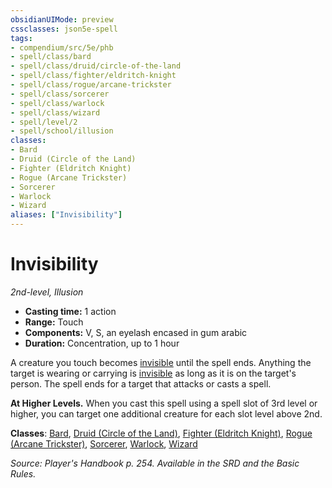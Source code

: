 ```yaml
---
obsidianUIMode: preview
cssclasses: json5e-spell
tags:
- compendium/src/5e/phb
- spell/class/bard
- spell/class/druid/circle-of-the-land
- spell/class/fighter/eldritch-knight
- spell/class/rogue/arcane-trickster
- spell/class/sorcerer
- spell/class/warlock
- spell/class/wizard
- spell/level/2
- spell/school/illusion
classes:
- Bard
- Druid (Circle of the Land)
- Fighter (Eldritch Knight)
- Rogue (Arcane Trickster)
- Sorcerer
- Warlock
- Wizard
aliases: ["Invisibility"]
---
```

# Invisibility
*2nd-level, Illusion*  

- **Casting time:** 1 action
- **Range:** Touch
- **Components:** V, S, an eyelash encased in gum arabic
- **Duration:** Concentration, up to 1 hour

A creature you touch becomes [invisible](conditions.md#invisible) until the spell ends. Anything the target is wearing or carrying is [invisible](conditions.md#invisible) as long as it is on the target's person. The spell ends for a target that attacks or casts a spell.

**At Higher Levels.** When you cast this spell using a spell slot of 3rd level or higher, you can target one additional creature for each slot level above 2nd.

**Classes**: [Bard](bard.md), [Druid (Circle of the Land)](druid-circle-of-the-land.md), [Fighter (Eldritch Knight)](fighter-eldritch-knight.md), [Rogue (Arcane Trickster)](rogue-arcane-trickster.md), [Sorcerer](sorcerer.md), [Warlock](warlock.md), [Wizard](wizard.md)

*Source: Player's Handbook p. 254. Available in the SRD and the Basic Rules.*